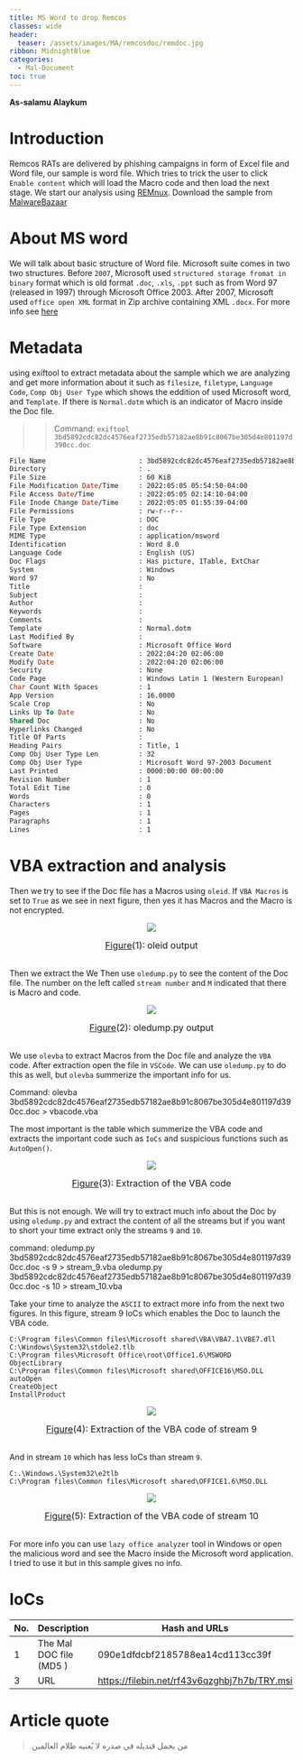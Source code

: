 ```yaml
---
title: MS Word to drop Remcos 
classes: wide
header:
  teaser: /assets/images/MA/remcosdoc/remdoc.jpg
ribbon: MidnightBlue
categories:
  - Mal-Document
toc: true
---
```


**As-salamu Alaykum**

# Introduction

Remcos RATs are delivered by phishing campaigns in form of Excel file and Word file, our sample is word file. Which tries to trick the user to click `Enable content` which will load the Macro code and then load the next stage. We start our analysis using [REMnux](https://remnux.org/).
Download the sample from [MalwareBazaar](https://bazaar.abuse.ch/sample/3bd5892cdc82dc4576eaf2735edb57182ae8b91c8067be305d4e801197d390cc/)

# About MS word

We will talk about basic structure of Word file. Microsoft suite comes in two two structures. Before `2007`, Microsoft used `structured storage fromat in binary` format which is old format `.doc`, `.xls`, `.ppt` such as from Word 97 (released in 1997) through Microsoft Office 2003. After 2007, Microsoft used `office open XML` format in Zip archive containing XML `.docx`. For more info see [here](https://docs.fileformat.com/word-processing/doc/)



# Metadata 
using exiftool to extract metadata about the sample which we are analyzing and get more information about it such as `filesize`, `filetype`, `Language Code`, `Comp Obj User Type` which shows the eddition of used Microsoft word, and `Template`. If there is `Normal.dotm` which is an indicator of Macro inside the Doc file. 

>> Command: `exiftool 3bd5892cdc82dc4576eaf2735edb57182ae8b91c8067be305d4e801197d390cc.doc`

```vb
File Name                       : 3bd5892cdc82dc4576eaf2735edb57182ae8b91c8067be305d4e801197d390cc.doc
Directory                       : .
File Size                       : 60 KiB
File Modification Date/Time     : 2022:05:05 05:54:50-04:00
File Access Date/Time           : 2022:05:05 02:14:10-04:00
File Inode Change Date/Time     : 2022:05:05 01:55:39-04:00
File Permissions                : rw-r--r--
File Type                       : DOC
File Type Extension             : doc
MIME Type                       : application/msword
Identification                  : Word 8.0
Language Code                   : English (US)
Doc Flags                       : Has picture, 1Table, ExtChar
System                          : Windows
Word 97                         : No
Title                           : 
Subject                         : 
Author                          : 
Keywords                        : 
Comments                        : 
Template                        : Normal.dotm
Last Modified By                : 
Software                        : Microsoft Office Word
Create Date                     : 2022:04:20 02:06:00
Modify Date                     : 2022:04:20 02:06:00
Security                        : None
Code Page                       : Windows Latin 1 (Western European)
Char Count With Spaces          : 1
App Version                     : 16.0000
Scale Crop                      : No
Links Up To Date                : No
Shared Doc                      : No
Hyperlinks Changed              : No
Title Of Parts                  : 
Heading Pairs                   : Title, 1
Comp Obj User Type Len          : 32
Comp Obj User Type              : Microsoft Word 97-2003 Document
Last Printed                    : 0000:00:00 00:00:00
Revision Number                 : 1
Total Edit Time                 : 0
Words                           : 0
Characters                      : 1
Pages                           : 1
Paragraphs                      : 1
Lines                           : 1

```

# VBA extraction and analysis

Then we try to see if the Doc file has a Macros using `oleid`. If `VBA Macros` is set to `True` as we see in next figure, then yes it has Macros and the Macro is not encrypted. 
<p align="center">
  <img src="/assets/images/MA/remcosdoc/1.png" />
</p>
<center><font size="3"> <u>Figure</u>(1): oleid output<u></u> </font></center>
<br>

Then we extract the 
We Then use `oledump.py` to see the content of the Doc file. The number on the left called `stream number` and `M` indicated that there is Macro and code. 
<p align="center">
  <img src="/assets/images/MA/remcosdoc/2.png" />
</p>
<center><font size="3"> <u>Figure</u>(2): oledump.py output<u></u> </font></center>
<br>

We use `olevba` to extract Macros from the Doc file and analyze the `VBA` code. After extraction open the file in `VSCode`. We can use `oledump.py` to do this as well, but `olevba` summerize the important info for us.

Command: olevba 3bd5892cdc82dc4576eaf2735edb57182ae8b91c8067be305d4e801197d390cc.doc > vbacode.vba

The most important is the table which summerize the VBA code and extracts the important code such as `IoCs` and suspicious functions such as `AutoOpen()`.
<p align="center">
  <img src="/assets/images/MA/remcosdoc/3.png" />
</p>
<center><font size="3"> <u>Figure</u>(3): Extraction of the VBA code<u></u> </font></center>
<br>

But this is not enough. We will try to extract much info about the Doc by using `oledump.py` and extract the content of all the streams but if you want to short your time extract only the streams `9` and `10`. 

command: 
oledump.py 3bd5892cdc82dc4576eaf2735edb57182ae8b91c8067be305d4e801197d390cc.doc  -s 9 > stream_9.vba
oledump.py 3bd5892cdc82dc4576eaf2735edb57182ae8b91c8067be305d4e801197d390cc.doc  -s 10 > stream_10.vba

Take your time to analyze the `ASCII` to extract more info from the next two figures.
In this figure, stream 9 IoCs which enables the Doc to launch the VBA code.

```
C:\Program files\Common files\Microsoft shared\VBA\VBA7.1\VBE7.dll
C:\Windows\System32\stdole2.tlb
C:\Program files\Microsoft Office\root\Office1.6\MSWORD
ObjectLibrary
C:\Program files\Common files\Microsoft shared\OFFICE16\MSO.DLL
autoOpen
CreateObject
InstallProduct
``` 
<p align="center">
  <img src="/assets/images/MA/remcosdoc/4.png" />
</p>
<center><font size="3"> <u>Figure</u>(4): Extraction of the VBA code of stream 9 <u></u> </font></center>
<br>

And in stream `10` which has less IoCs than stream `9`.

```
C:.\Windows.\System32\e2tlb
C:\Program files\Common files\Microsoft shared\OFFICE1.6\MSO.DLL
```
<p align="center">
  <img src="/assets/images/MA/remcosdoc/5.png" />
</p>
<center><font size="3"> <u>Figure</u>(5): Extraction of the VBA code of stream 10 <u></u> </font></center>
<br>

For more info you can use `lazy office analyzer` tool in Windows or open the malicious word and see the Macro inside the Microsoft word application. I tried to use it but in this sample gives no info.

# IoCs

| No.  | Description             | Hash and URLs                                                |
| :--- | ----------------------- | ------------------------------------------------------------ |
| 1    | The Mal DOC file (MD5 ) |  090e1dfdcbf2185788ea14cd113cc39f                            |
| 3    | URL                     |  https://filebin.net/rf43v6qzghbj7h7b/TRY.msi                |


# Article quote

> من يحمل قنديله في صدره لا يُعنيه ظلام العالمين



